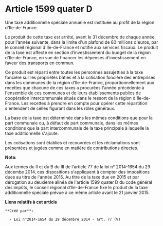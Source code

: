 # Article 1599 quater D

Une taxe additionnelle spéciale annuelle est instituée au profit de la région d'Ile-de-France. 

Le produit de cette taxe est arrêté, avant le 31 décembre de chaque année, pour l'année suivante, dans la limite d'un plafond
de 80 millions d'euros, par le conseil régional d'Ile-de-France et notifié aux services fiscaux. Le produit de la taxe est
affecté en section d'investissement du budget de la région d'Ile-de-France, en vue de financer les dépenses d'investissement
en faveur des transports en commun. 

Ce produit est réparti entre toutes les personnes assujetties à la taxe foncière sur les propriétés bâties et à la cotisation
foncière des entreprises dans les communes de la région d'Ile-de-France, proportionnellement aux recettes que chacune de ces
taxes a procurées l'année précédente à l'ensemble de ces communes et de leurs établissements publics de coopération
intercommunale situés dans le ressort de la région d'Ile-de-France. Les recettes à prendre en compte pour opérer cette
répartition s'entendent de celles figurant dans les rôles généraux. 

La base de la taxe est déterminée dans les mêmes conditions que pour la part communale ou, à défaut de part communale, dans
les mêmes conditions que la part intercommunale de la taxe principale à laquelle la taxe additionnelle s'ajoute. 

Les cotisations sont établies et recouvrées et les réclamations sont présentées et jugées comme en matière de contributions
directes.

**Nota:**

Aux termes du II et du B du III de l'article 77 de la loi n° 2014-1654 du 29 décembe 2014, ces dispositions s'appliquent à
compter des impositions dues au titre de l'année 2015. Au titre de la taxe due en 2015 et par dérogation au deuxième alinéa
de l'article 1599 quater D du code général des impôts, le conseil régional d'Ile-de-France fixe le produit de la taxe
additionnelle spéciale prévue à ce même article avant le 21 janvier 2015.

**Liens relatifs à cet article**

	**Créé par**:

	  - Loi n°2014-1654 du 29 décembre 2014 - art. 77 (V)

